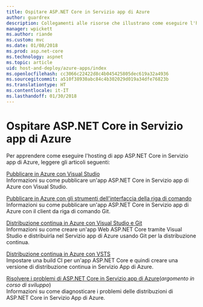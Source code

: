 ```yaml
---
title: Ospitare ASP.NET Core in Servizio app di Azure
author: guardrex
description: Collegamenti alle risorse che illustrano come eseguire l'hosting di app ASP.NET Core in Servizio app di Azure.
manager: wpickett
ms.author: riande
ms.custom: mvc
ms.date: 01/08/2018
ms.prod: asp.net-core
ms.technology: aspnet
ms.topic: article
uid: host-and-deploy/azure-apps/index
ms.openlocfilehash: cc3066c22422d8c4b045425805dec619a32a4936
ms.sourcegitcommit: a510f38930abc84c4b302029d019a34dfe76823b
ms.translationtype: HT
ms.contentlocale: it-IT
ms.lasthandoff: 01/30/2018
---
```

# <a name="host-aspnet-core-on-azure-app-service"></a>Ospitare ASP.NET Core in Servizio app di Azure

Per apprendere come eseguire l'hosting di app ASP.NET Core in Servizio app di Azure, leggere gli articoli seguenti:

[Pubblicare in Azure con Visual Studio](xref:tutorials/publish-to-azure-webapp-using-vs)  
Informazioni su come pubblicare un'app ASP.NET Core in Servizio app di Azure con Visual Studio.

[Pubblicare in Azure con gli strumenti dell'interfaccia della riga di comando](xref:tutorials/publish-to-azure-webapp-using-cli)  
Informazioni su come pubblicare un'app ASP.NET Core in Servizio app di Azure con il client da riga di comando Git.

[Distribuzione continua in Azure con Visual Studio e Git](xref:host-and-deploy/azure-apps/azure-continuous-deployment)  
Informazioni su come creare un'app Web ASP.NET Core tramite Visual Studio e distribuirla nel Servizio app di Azure usando Git per la distribuzione continua.

[Distribuzione continua in Azure con VSTS](https://www.visualstudio.com/docs/build/aspnet/core/quick-to-azure)  
Impostare una build CI per un'app ASP.NET Core e quindi creare una versione di distribuzione continua in Servizio App di Azure.

[Risolvere i problemi di ASP.NET Core in Servizio app di Azure](xref:host-and-deploy/azure-apps/troubleshoot)(*argomento in corso di sviluppo*)  
Informazioni su come diagnosticare i problemi delle distribuzioni di ASP.NET Core in Servizio App di Azure.
